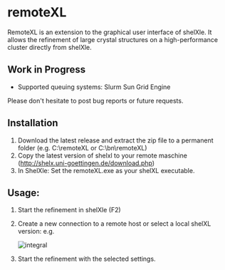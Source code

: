 # remoteXL
RemoteXL is an extension to the graphical user interface of shelXle. It allows the refinement of large crystal structures on a high-performance cluster directly from shelXle.   

## Work in Progress
- Supported queuing systems:
    Slurm
    Sun Grid Engine

Please don't hesitate to post bug reports or future requests.

## Installation 
1. Download the latest release and extract the zip file to a permanent folder (e.g. C:\remoteXL or C:\bn\remoteXL)
2. Copy the latest version of shelxl to your remote maschine (http://shelx.uni-goettingen.de/download.php)
3. In ShelXle: Set the remoteXL.exe as your shelXL executable.

## Usage:
1. Start the refinement in shelXle (F2)
2. Create a new connection to a remote host or select a local shelXL version: 
    e.g.
    
    ![integral](/pictures/NK.png)
    
3. Start the refinement with the selected settings.

